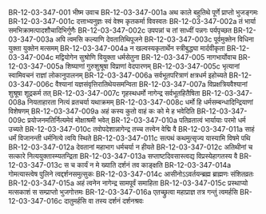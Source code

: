 BR-12-03-347-001  	भीष्म उवाच
BR-12-03-347-001a	अथ काले बहुतिथे पूर्णे प्राप्तो भुजङ्गमः
BR-12-03-347-001c	दत्ताभ्यनुज्ञः स्वं वेश्म कृतकर्मा विवस्वतः
BR-12-03-347-002a	तं भार्या समभिक्रामत्पादशौचादिभिर्गुणैः
BR-12-03-347-002c	उपपन्नां च तां साध्वीं पन्नगः पर्यपृच्छत
BR-12-03-347-003a	अपि त्वमसि कल्याणि देवतातिथिपूजने
BR-12-03-347-003c	पूर्वमुक्तेन विधिना युक्ता युक्तेन मत्समम्
BR-12-03-347-004a	न खल्वस्यकृतार्थेन स्त्रीबुद्ध्या मार्दवीकृता
BR-12-03-347-004c	मद्वियोगेन सुश्रोणि वियुक्ता धर्मसेतुना
BR-12-03-347-005  	नागभार्योवाच
BR-12-03-347-005a	शिष्याणां गुरुशुश्रूषा विप्राणां वेदपारणम्
BR-12-03-347-005c	भृत्यानां स्वामिवचनं राज्ञां लोकानुपालनम्
BR-12-03-347-006a	सर्वभूतपरित्राणं क्षत्रधर्म इहोच्यते
BR-12-03-347-006c	वैश्यानां यज्ञसंवृत्तिरातिथेयसमन्विता
BR-12-03-347-007a	विप्रक्षत्रियवैश्यानां शुश्रूषा शूद्रकर्म तत्
BR-12-03-347-007c	गृहस्थधर्मो नागेन्द्र सर्वभूतहितैषिता
BR-12-03-347-008a	नियताहारता नित्यं व्रतचर्या यथाक्रमम्
BR-12-03-347-008c	धर्मो हि धर्मसम्बन्धादिन्द्रियाणां विशेषणम्
BR-12-03-347-009a	अहं कस्य कुतो वाहं कः को मे ह भवेदिति
BR-12-03-347-009c	प्रयोजनमतिर्नित्यमेवं मोक्षाश्रमी भवेत्
BR-12-03-347-010a	पतिव्रतात्वं भार्यायाः परमो धर्म उच्यते
BR-12-03-347-010c	तवोपदेशान्नागेन्द्र तच्च तत्त्वेन वेद्मि वै
BR-12-03-347-011a	साहं धर्मं विजानन्ती धर्मनित्ये त्वयि स्थिते
BR-12-03-347-011c	सत्पथं कथमुत्सृज्य यास्यामि विषमे पथि
BR-12-03-347-012a	देवतानां महाभाग धर्मचर्या न हीयते
BR-12-03-347-012c	अतिथीनां च सत्कारे नित्ययुक्तास्म्यतन्द्रिता
BR-12-03-347-013a	सप्ताष्टदिवसास्त्वद्य विप्रस्येहागतस्य वै
BR-12-03-347-013c	स च कार्यं न मे ख्याति दर्शनं तव काङ्क्षति
BR-12-03-347-014a	गोमत्यास्त्वेष पुलिने त्वद्दर्शनसमुत्सुकः
BR-12-03-347-014c	आसीनोऽऽवर्तयन्ब्रह्म ब्राह्मणः संशितव्रतः
BR-12-03-347-015a	अहं त्वनेन नागेन्द्र सामपूर्वं समाहिता
BR-12-03-347-015c	प्रस्थाप्यो मत्सकाशं स सम्प्राप्तो भुजगोत्तमः
BR-12-03-347-016a	एतच्छ्रुत्वा महाप्राज्ञ तत्र गन्तुं त्वमर्हसि
BR-12-03-347-016c	दातुमर्हसि वा तस्य दर्शनं दर्शनश्रवः

